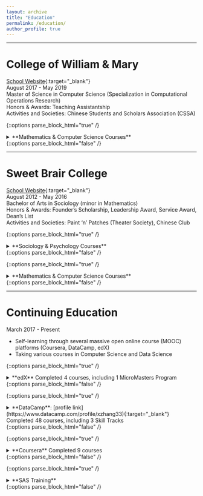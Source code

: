 ```yaml
---
layout: archive
title: "Education"
permalink: /education/
author_profile: true
---
```

  
---

# College of William & Mary

[School Website](http://www.wm.edu){:target="_blank"}  
August 2017 - May 2019  
Master of Science in Computer Science (Specialization in Computational Operations Research)  
Honors & Awards: Teaching Assistantship  
Activities and Societies: Chinese Students and Scholars Association (CSSA)

{::options parse_block_html="true" /}
<details><summary markdown="span">**Mathematics & Computer Science Courses**</summary>
- APSC 691 Applied Machine Learning
- CSCI 698 Simulation & Modeling in Operations Research
- CSCI 688 Data Mining
- CSCI 688 Network Location Theory
- CSCI 688 Optimization in Machine Learning 
- CSCI 678 Statistical Analysis of Simulation Models
- CSCI 658 Discrete Optimization 
- CSCI 648 Network Optimization 
- CSCI 628 Linear Programming 
- CSCI 618 Models & Applications in Operations Research 
- CSCI 520 Computing in Operations Research 
- MATH 552 Mathematical Statistics 
- MATH 551 Probability
</details>
{::options parse_block_html="false" /}

---

# Sweet Brair College

[School Website](http://www.sbc.edu){:target="_blank"}  
August 2012 - May 2016  
Bachelor of Arts in Sociology (minor in Mathematics)   
Honors & Awards: Founder’s Scholarship, Leadership Award, Service Award, Dean’s List  
Activities and Societies: Paint ‘n’ Patches (Theater Society), Chinese Club  

{::options parse_block_html="true" /}
<details><summary markdown="span">**Sociology & Psychology Courses**</summary>
- SOCI 452 Senior Seminar 
- SOCI 451 Research Methods 
- SOCI 450 Sociological Theory 
- SOCI 360 Minorities and Race Relations 
- SOCI 330 Social Stratification 
- SOCI 320 Social Organization: Work, Family, and Education 
- SOCI 260 Sociology of Religion 
- SOCI 223 Sociology of Food 
- SOCI 200 Medical Sociology 
- SOCI 110 Intro to Sociology: Social Research 
- SOCI 100 Intro to Sociology: Sociological Perspective 
- PSYC 219 Statistics for Behavioral Science 
- PSYC 101 Introductory Psychology 
</details>
{::options parse_block_html="false" /}

{::options parse_block_html="true" /}
<details><summary markdown="span">**Mathematics & Computer Science Courses**</summary>
- MATH 328 Ordinary Differential Equations 
- MATH 232 Linear Algebra 
- MATH 223 Calculus III 
- MATH 205 Applied Statistics 
- MATH 124 Calculus II 
- CSCI 188 Java Programming I 
- PHIL 119 Logic 
</details>
{::options parse_block_html="false" /}

---

# Continuing Education

March 2017 - Present  
- Self-learning through several massive open online course (MOOC) platforms (Coursera, DataCamp, edX)  
- Taking various courses in Computer Science and Data Science 

{::options parse_block_html="true" /}
<details>
<summary markdown="span">
**edX**  
Completed 4 courses, including 1 MicroMasters Program
</summary>
- Statistics and Data Science MicroMasters Program (in progress) [program record](https://credentials.edx.org/records/programs/fa06b9c5fe2b41d8a8c11bfd9c0d7b07/){:target="_blank"}
	- Probability: The Science of Uncertainty and Data (Dec 2020) [certificate](https://courses.edx.org/certificates/eea33ea82d4f4fb69cea87141b96cc1d){:target="_blank"}
- Analytics: Essential Tools and Methods MicroMasters Program [program record](https://credentials.edx.org/records/programs/shared/2893a4d1b61b474ea2ca505eda3c4b51/){:target="_blank"}/[certificate](https://credentials.edx.org/credentials/3a168224c9ca4db4b6ee3d35287f211f/){:target="_blank"}
	- Introduction to Analytics Modeling (May 2020) [certificate](https://courses.edx.org/certificates/661237124e804e77b925ae37c9107545){:target="_blank"}
	- Computing for Data Analysis (May 2020) [certificate](https://courses.edx.org/certificates/4a77a230326c4c61949ed7b473a303e4){:target="_blank"} 
	- Data Analytics for Business (August 2020) [certificate](https://courses.edx.org/certificates/3937c31c155e4462b1bfb45b5cc4e3da){:target="_blank"} 
</details>
{::options parse_block_html="false" /}
	
{::options parse_block_html="true" /}
<details>
<summary markdown="span">
**DataCamp**: [profile link](https://www.datacamp.com/profile/xzhang33){:target="_blank"}  
Completed 48 courses, including 3 Skill Tracks 
</summary>
Completed Tracks:
- Python Fundamentals Track (4 courses) [certificate](https://www.datacamp.com/statement-of-accomplishment/track/1f32a7867312b52052cc9fb2f41cce17943666cf){:target="_blank"}
- SQL Fundamentals Track (5 courses) [certificate](https://www.datacamp.com/statement-of-accomplishment/track/1a5e852a6df7f4a6018a67a89444d2e0c8ceffcf){:target="_blank"}
- Machine Learning Fundamentals in R Track (4 courses) [certificate](https://www.datacamp.com/statement-of-accomplishment/track/72ae99b3e79c7d8d79c25307ac21bbb324e8e1ca){:target="_blank"}   

Completed Courses:
- Exploratory Data Analysis in Python (December 2020) [certificate](https://www.datacamp.com/statement-of-accomplishment/course/7f801c0fd15e672b119198e303c643ac8363c684){:target="_blank"}
- Working with Dates and Times in Python (Sepetember 2020) [certificate](https://www.datacamp.com/statement-of-accomplishment/course/2cc0bec157d964cc86cc2242f7f5279a97660ab0){:target="_blank"}
- Cleaning Data in Python (August 2020) [certificate](https://www.datacamp.com/statement-of-accomplishment/course/290d079b456f260f6f72094dc4fedd599b3f3b05){:target="_blank"}
- Introduction to Git (August 2020) [certificate](https://www.datacamp.com/statement-of-accomplishment/course/7682cea8aa6409cdc5ab51b58b3fd396cb919e1d){:target="_blank"}
- Introduction to Data Visualization with Matplotlib (August 2020) [certificate](https://www.datacamp.com/statement-of-accomplishment/course/4ccedc7e8df24cfd1508f7f4c4a21c223de510bf){:target="_blank"}
- Intermediate SQL (May 2020) [certificate](https://www.datacamp.com/statement-of-accomplishment/course/5fb8883caf1dfb32f68d4e4c03c775dc3e54078f){:target="_blank"}
- PostgreSQL Summary Stats and Window Functions (May 2020) [certificate](https://www.datacamp.com/statement-of-accomplishment/course/0de6a8326734fea9200533ea543210bdaed744da){:target="_blank"}	
- Functions for Manipulating Data in PostgreSQL (May 2020) [certificate](https://www.datacamp.com/statement-of-accomplishment/course/41784344032c0662cc3b79ef13d5fd9c0638a959){:target="_blank"}
- Joining Data in SQL (July 2019) [certificate](https://www.datacamp.com/statement-of-accomplishment/course/966173f17c4fe9b21d282604bdceafdc769ab751){:target="_blank"}
- Supervised Learning in R: Classification (May 2019) [certificate](https://www.datacamp.com/statement-of-accomplishment/course/5b95e111fb1b18a532faadd50b806d56f4f00a0b){:target="_blank"}		  
- Machine Learning with caret in R (May 2019) [certificate](https://www.datacamp.com/statement-of-accomplishment/course/8c97969a8ca58476961fb264267e951c788ba90f){:target="_blank"}
- Introduction to SQL (May 2019) [certificate](https://www.datacamp.com/statement-of-accomplishment/course/8673be852faf03b428370ffca806c13996851845){:target="_blank"}
- Unsupervised Learning in R (April 2019) [certificate](https://www.datacamp.com/statement-of-accomplishment/course/0dfe230739e5d0819d0a977af24e3ae7633a22e5){:target="_blank"} 
- Supervised Learning in R: Regression (February 2019) [certificate](https://www.datacamp.com/statement-of-accomplishment/course/00d01cc39bd7ecc082630fce3e01dc8a03041183){:target="_blank"} 
</details>
{::options parse_block_html="false" /}

{::options parse_block_html="true" /}
<details>
<summary markdown="span">
**Coursera**  
Completed 9 courses
</summary>
- Practical Machine Learning on H2O (January 2020) [certificate](https://www.coursera.org/account/accomplishments/records/Y5VDKPEF8S2F){:target="_blank"}  
- Advanced R Programming (December 2017) [certificate](https://www.coursera.org/account/accomplishments/records/KAJT6AQUVH5E){:target="_blank"} 
- The R Programming Environment (December 2017) [certificate](https://www.coursera.org/account/accomplishments/records/J7AM92J6ELBF){:target="_blank"} 
- Python Data Structures (November 2017) [certificate](https://www.coursera.org/account/accomplishments/records/BUDYB372LPUQ){:target="_blank"}
- R Programming (November 2017) [certificate](https://www.coursera.org/account/accomplishments/records/77FEUCLHM7N3){:target="_blank"}  
- The Data Scientist’s Toolbox (November 2017) [certificate](https://www.coursera.org/account/accomplishments/records/C5MS6WN3NPQ4){:target="_blank"} 
- An Introduction to Interactive Programming in Python (Part 1) (July 2017) [certificate](https://www.coursera.org/account/accomplishments/records/ZGA34GNXE3SE){:target="_blank"}  
- Introduction to Probability and Data (July 2017) [certificate](https://www.coursera.org/account/accomplishments/records/NSECHXS8GKE5){:target="_blank"}  
- Programming for Everybody (Getting Started with Python) (July 2017) [certificate](https://www.coursera.org/account/accomplishments/records/6KZPLTC3CQUQ){:target="_blank"}  
</details>
{::options parse_block_html="false" /}

{::options parse_block_html="true" /}
<details>
<summary markdown="span">
**SAS Training**
</summary>
- Applied Analytics Using SAS Enterprise Miner (October 2020) [certificate](https://www.youracclaim.com/badges/d6ec3a78-14d9-4be8-b6bb-98006f1f54bf){:target="_blank"}  
</details>
{::options parse_block_html="false" /}
